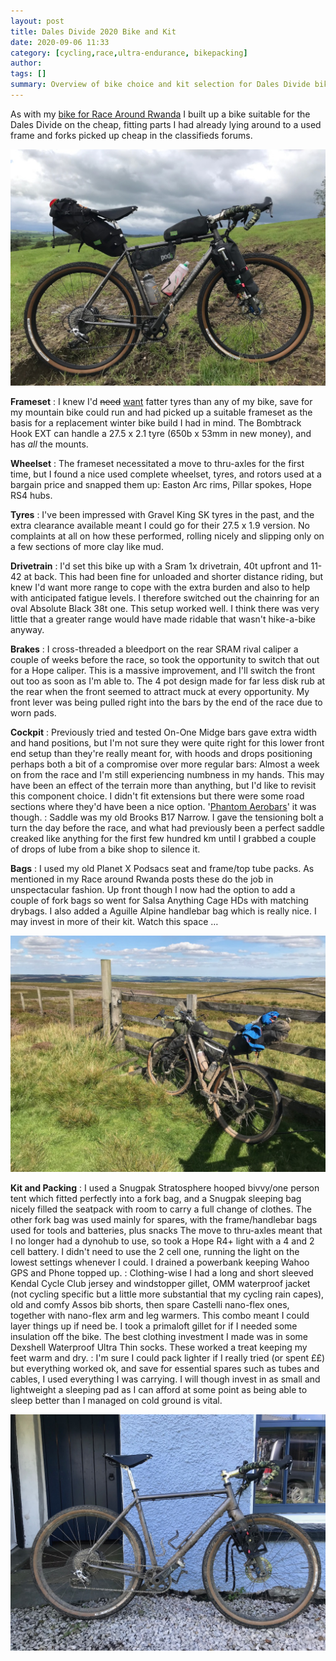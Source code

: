 ```yaml
---
layout: post
title: Dales Divide 2020 Bike and Kit
date: 2020-09-06 11:33
category: [cycling,race,ultra-endurance, bikepacking]
author: 
tags: []
summary: Overview of bike choice and kit selection for Dales Divide bikepacking race
---
```


As with my <a href="/race-around-rwanda-the-bike">bike for Race Around Rwanda</a> I built up a bike suitable for the Dales Divide on the cheap, fitting parts I had already lying around to a used frame and forks picked up cheap in the classifieds forums.

![Bombtrack Hook EXT](/img/dd/dd2020-28.jpg)

**Frameset**
: I knew I'd <del>need</del> <ins>want</ins> fatter tyres than any of my bike, save for my mountain bike could run and had picked up a suitable frameset as the basis for a replacement winter bike build I had in mind. The Bombtrack Hook EXT can handle a 27.5 x 2.1 tyre (650b x 53mm in new money), and has _all_ the mounts. 

**Wheelset**
: The frameset necessitated a move to thru-axles for the first time, but I found a nice used complete wheelset, tyres, and rotors used at a bargain price and snapped them up: Easton Arc rims, Pillar spokes, Hope RS4 hubs. 

**Tyres**
: I've been impressed with Gravel King SK tyres in the past, and the extra clearance available meant I could go for their 27.5 x 1.9 version. No complaints at all on how these performed, rolling nicely and slipping only on a few sections of more clay like mud.

**Drivetrain**
: I'd set this bike up with a Sram 1x drivetrain, 40t upfront and 11-42 at back. This had been fine for unloaded and shorter distance riding, but knew I'd want more range to cope with the extra burden and also to help with anticipated fatigue levels. I therefore switched out the chainring for an oval Absolute Black 38t one. This setup worked well. I think there was very little that a greater range would have made ridable that wasn't hike-a-bike anyway. 

**Brakes**
: I cross-threaded a bleedport on the rear SRAM rival caliper a couple of weeks before the race, so took the opportunity to switch that out for a Hope caliper. This is a massive improvement, and I'll switch the front out too as soon as I'm able to. The 4 pot design made for far less disk rub at the rear when the front seemed to attract muck at every opportunity. My front lever was being pulled right into the bars by the end of the race due to worn pads.

**Cockpit**
: Previously tried and tested On-One Midge bars gave extra width and hand positions, but I'm not sure they were quite right for this lower front end setup than they're really meant for, with hoods and drops positioning perhaps both a bit of a compromise over more regular bars: Almost a week on from the race and I'm still experiencing numbness in my hands. This may have been an effect of the terrain more than anything, but I'd like to revisit this component choice. I didn't fit extensions but there were some road sections where they'd have been a nice option. '<a href="https://www.velominati.com/the-lexicon/#terms">Phantom Aerobars</a>' it was though. 
: Saddle was my old Brooks B17 Narrow. I gave the tensioning bolt a turn the day before the race, and what had previously been a perfect saddle creaked like anything for the first few hundred km until I grabbed a couple of drops of lube from a bike shop to silence it. 

**Bags**
: I used my old Planet X Podsacs seat and frame/top tube packs. As mentioned in my Race around Rwanda posts these do the job in unspectacular fashion. Up front though I now had the option to add a couple of fork bags so went for Salsa Anything Cage HDs with matching drybags. I also added a Aguille Alpine handlebar bag which is really nice. I may invest in more of their kit. Watch this space …

![Bike leant up against fence](/img/dd/dd2020-22.jpg)

**Kit and Packing**
: I used a Snugpak Stratosphere hooped bivvy/one person tent which fitted perfectly into a fork bag, and a Snugpak sleeping bag nicely filled the seatpack with room to carry a full change of clothes. The other fork bag was used mainly for spares, with the frame/handlebar bags used for tools and batteries, plus snacks The move to thru-axles meant that I no longer had a dynohub to use, so took a Hope R4+ light with a 4 and 2 cell battery. I didn't need to use the 2 cell one, running the light on the lowest settings whenever I could. I drained a powerbank keeping Wahoo GPS and Phone topped up.
: Clothing-wise I had a long and short sleeved Kendal Cycle Club jersey and windstopper gillet, OMM waterproof jacket (not cycling specific but a little more substantial that my cycling rain capes), old and comfy Assos bib shorts, then spare Castelli nano-flex ones, together with nano-flex arm and leg warmers. This combo meant I could layer things up if need be. I took a primaloft gillet for if I needed some insulation off the bike. The best clothing investment I made was in some Dexshell Waterproof Ultra Thin socks. These worked a treat keeping my feet warm and dry. 
: I'm sure I could pack lighter if I really tried (or spent ££) but everything worked ok, and save for essential spares such as tubes and cables, I used everything I was carrying. I will though invest in as small and lightweight a sleeping pad as I can afford at some point as being able to sleep better than I managed on cold ground is vital. 

![Bombtrack Hook EXT](/img/dd/dd2020-26.jpg)
